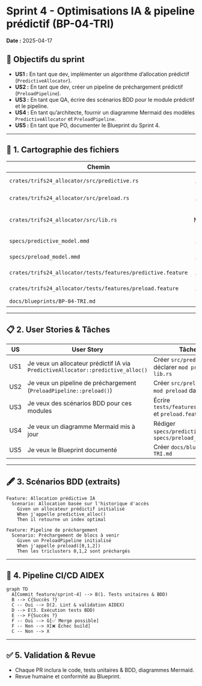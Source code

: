 # Sprint 4 - Optimisations IA & pipeline prédictif (BP-04-TRI)

**Date :** 2025-04-17

## 🎯 Objectifs du sprint

- **US1 :** En tant que dev, implémenter un algorithme d’allocation prédictif (`PredictiveAllocator`).
- **US2 :** En tant que dev, créer un pipeline de préchargement prédictif (`PreloadPipeline`).
- **US3 :** En tant que QA, écrire des scénarios BDD pour le module prédictif et le pipeline.
- **US4 :** En tant qu’architecte, fournir un diagramme Mermaid des modèles `PredictiveAllocator` et `PreloadPipeline`.
- **US5 :** En tant que PO, documenter le Blueprint du Sprint 4.

---

## 📁 1. Cartographie des fichiers

| Chemin                                                        | Statut     | Responsabilité                                      | Artefact lié                 |
|---------------------------------------------------------------|:----------:|-----------------------------------------------------|------------------------------|
| `crates/trifs24_allocator/src/predictive.rs`                 | À créer    | Implémentation de l’allocateur prédictif           | specs/predictive_model.mmd   |
| `crates/trifs24_allocator/src/preload.rs`                    | À créer    | Pipeline de préchargement IA                       | specs/preload_model.mmd      |
| `crates/trifs24_allocator/src/lib.rs`                        | Modifier   | `mod predictive; mod preload; pub use predictive::*; pub use preload::*;` | –                            |
| `specs/predictive_model.mmd`                                 | À créer    | Diagramme `PredictiveAllocator`                     | predictive_model.mmd         |
| `specs/preload_model.mmd`                                    | À créer    | Diagramme `PreloadPipeline`                         | preload_model.mmd            |
| `crates/trifs24_allocator/tests/features/predictive.feature` | À créer    | Scénarios BDD pour `PredictiveAllocator`           | predictive.feature           |
| `crates/trifs24_allocator/tests/features/preload.feature`    | À créer    | Scénarios BDD pour `PreloadPipeline`               | preload.feature              |
| `docs/blueprints/BP-04-TRI.md`                               | Créer      | Blueprint du Sprint 4                               | BP-04-TRI                    |

---

## 📋 2. User Stories & Tâches

| US   | User Story                                                                          | Tâches à réaliser                                             |
|:----:|-------------------------------------------------------------------------------------|----------------------------------------------------------------|
| US1  | Je veux un allocateur prédictif IA via `PredictiveAllocator::predictive_alloc()`   | Créer `src/predictive.rs` et déclarer `mod predictive` dans `lib.rs` |
| US2  | Je veux un pipeline de préchargement (`PreloadPipeline::preload()`)                | Créer `src/preload.rs` et déclarer `mod preload` dans `lib.rs`      |
| US3  | Je veux des scénarios BDD pour ces modules                                         | Écrire `tests/features/predictive.feature` et `preload.feature`      |
| US4  | Je veux un diagramme Mermaid mis à jour                                             | Rédiger `specs/predictive_model.mmd` et `specs/preload_model.mmd`   |
| US5  | Je veux le Blueprint documenté                                                      | Créer `docs/blueprints/BP-04-TRI.md`                               |

---

## 🖋️ 3. Scénarios BDD (extraits)

```gherkin
Feature: Allocation prédictive IA
  Scenario: Allocation basée sur l'historique d'accès
    Given un allocateur prédictif initialisé
    When j'appelle predictive_alloc()
    Then il retourne un index optimal

Feature: Pipeline de préchargement
  Scenario: Préchargement de blocs à venir
    Given un PreloadPipeline initialisé
    When j'appelle preload([0,1,2])
    Then les triclusters 0,1,2 sont préchargés
```

---

## 🔄 4. Pipeline CI/CD AIDEX

```mermaid
graph TD
  A[Commit feature/sprint-4] --> B(1. Tests unitaires & BDD)
  B --> C{Succès ?}
  C -- Oui --> D(2. Lint & validation AIDEX)
  D --> E(3. Exécution tests BDD)
  E --> F{Succès ?}
  F -- Oui --> G[✅ Merge possible]
  F -- Non --> X[❌ Échec build]
  C -- Non --> X
```

---

## ✅ 5. Validation & Revue

- Chaque PR inclura le code, tests unitaires & BDD, diagrammes Mermaid.  
- Revue humaine et conformité au Blueprint.
